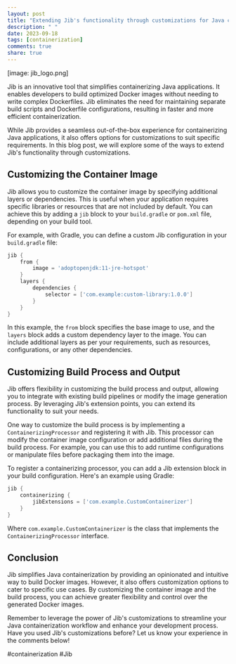 ```yaml
---
layout: post
title: "Extending Jib's functionality through customizations for Java containerization"
description: " "
date: 2023-09-18
tags: [containerization]
comments: true
share: true
---
```


[image: jib_logo.png]

Jib is an innovative tool that simplifies containerizing Java applications. It enables developers to build optimized Docker images without needing to write complex Dockerfiles. Jib eliminates the need for maintaining separate build scripts and Dockerfile configurations, resulting in faster and more efficient containerization.

While Jib provides a seamless out-of-the-box experience for containerizing Java applications, it also offers options for customizations to suit specific requirements. In this blog post, we will explore some of the ways to extend Jib's functionality through customizations.

## Customizing the Container Image

Jib allows you to customize the container image by specifying additional layers or dependencies. This is useful when your application requires specific libraries or resources that are not included by default. You can achieve this by adding a `jib` block to your `build.gradle` or `pom.xml` file, depending on your build tool.

For example, with Gradle, you can define a custom Jib configuration in your `build.gradle` file:

```groovy
jib {
    from {
        image = 'adoptopenjdk:11-jre-hotspot'
    }
    layers {
        dependencies {
            selector = ['com.example:custom-library:1.0.0']
        }
    }
}
```

In this example, the `from` block specifies the base image to use, and the `layers` block adds a custom dependency layer to the image. You can include additional layers as per your requirements, such as resources, configurations, or any other dependencies.

## Customizing Build Process and Output

Jib offers flexibility in customizing the build process and output, allowing you to integrate with existing build pipelines or modify the image generation process. By leveraging Jib's extension points, you can extend its functionality to suit your needs.

One way to customize the build process is by implementing a `ContainerizingProcessor` and registering it with Jib. This processor can modify the container image configuration or add additional files during the build process. For example, you can use this to add runtime configurations or manipulate files before packaging them into the image.

To register a containerizing processor, you can add a Jib extension block in your build configuration. Here's an example using Gradle:

```groovy
jib {
    containerizing {
        jibExtensions = ['com.example.CustomContainerizer']
    }
}
```

Where `com.example.CustomContainerizer` is the class that implements the `ContainerizingProcessor` interface.

## Conclusion

Jib simplifies Java containerization by providing an opinionated and intuitive way to build Docker images. However, it also offers customization options to cater to specific use cases. By customizing the container image and the build process, you can achieve greater flexibility and control over the generated Docker images.

Remember to leverage the power of Jib's customizations to streamline your Java containerization workflow and enhance your development process. Have you used Jib's customizations before? Let us know your experience in the comments below!

\#containerization #Jib